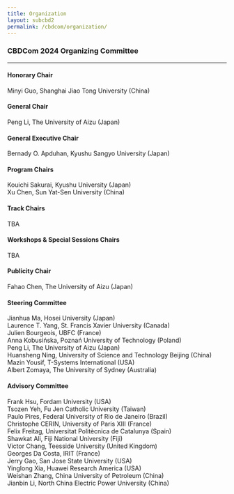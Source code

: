 ```yaml
---
title: Organization
layout: subcbd2
permalink: /cbdcom/organization/
---
```



<h3>CBDCom 2024 Organizing Committee</h3>

<hr/>

<h4>Honorary Chair</h4>
Minyi Guo, Shanghai Jiao Tong University (China)

<h4>General Chair</h4>
Peng Li, The University of Aizu (Japan)

<h4>General Executive Chair</h4>
Bernady O. Apduhan, Kyushu Sangyo University (Japan)

<h4>Program Chairs</h4>
Kouichi Sakurai, Kyushu University (Japan)<br>
Xu Chen, Sun Yat-Sen University (China)

<h4>Track Chairs</h4>
TBA

<h4>Workshops & Special Sessions Chairs</h4>
TBA

<h4>Publicity Chair</h4>
Fahao Chen, The University of Aizu (Japan)

<h4>Steering Committee</h4>
Jianhua Ma, Hosei University (Japan)<br>
Laurence T. Yang, St. Francis Xavier University (Canada)<br>
Julien Bourgeois, UBFC (France)<br>
Anna Kobusińska, Poznań University of Technology (Poland)<br>
Peng Li, The University of Aizu (Japan)<br>
Huansheng Ning, University of Science and Technology Beijing (China)<br>
Mazin Yousif, T-Systems International (USA)<br>
Albert Zomaya, The University of Sydney (Australia)


<h4>Advisory Committee</h4>
Frank Hsu, Fordam University (USA)<br>
Tsozen Yeh, Fu Jen Catholic University (Taiwan)<br>
Paulo Pires, Federal University of Rio de Janeiro (Brazil)<br>
Christophe CERIN, University of Paris XIII (France) <br>
Felix Freitag, Universitat Politècnica de Catalunya (Spain)<br>
Shawkat Ali, Fiji National University (Fiji)<br>
Victor Chang, Teesside University (United Kingdom)<br>
Georges Da Costa, lRIT (France)<br>
Jerry Gao, San Jose State University (USA)<br>
Yinglong Xia, Huawei Research America (USA)<br>
Weishan Zhang, China University of Petroleum (China)<br>
Jianbin Li, North China Electric Power University (China)

